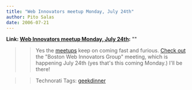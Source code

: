 ```yaml
---
title: "Web Innovators meetup Monday, July 24th"
author: Pito Salas
date: 2006-07-21
---
```


**Link: [Web Innovators meetup Monday, July 24th](None):** ""


>>

>> Yes the [meetups](<http://webinnovatorsgroup.com/wiki/webinno7>) keep on
coming fast and furious. [Check
out](<http://webinnovatorsgroup.com/wiki/webinno7>) the "Boston Web Innovators
Group" meeting, which is happening July 24th (yes that's this coming Monday.)
I'll be there!

>>

>> Technorati Tags: [geekdinner](<http://www.technorati.com/tag/geekdinner>)


